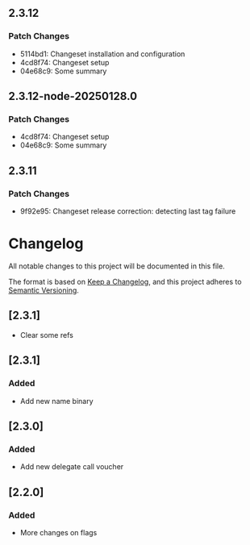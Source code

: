 <!-- markdownlint-disable MD024 -->

## 2.3.12

### Patch Changes

- 5114bd1: Changeset installation and configuration
- 4cd8f74: Changeset setup
- 04e68c9: Some summary

## 2.3.12-node-20250128.0

### Patch Changes

- 4cd8f74: Changeset setup
- 04e68c9: Some summary

## 2.3.11

### Patch Changes

- 9f92e95: Changeset release correction: detecting last tag failure

# Changelog

All notable changes to this project will be documented in this file.

The format is based on [Keep a Changelog](https://keepachangelog.com/en/1.0.0/),
and this project adheres to [Semantic Versioning](https://semver.org/spec/v2.0.0.html).

## [2.3.1]

- Clear some refs

## [2.3.1]

### Added

- Add new name binary

## [2.3.0]

### Added

- Add new delegate call voucher

## [2.2.0]

### Added

- More changes on flags
